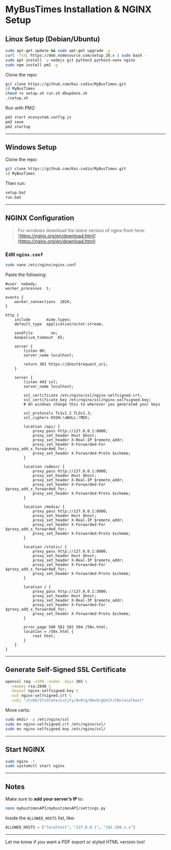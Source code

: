 # MyBusTimes Installation & NGINX Setup

## Linux Setup (Debian/Ubuntu)

```bash
sudo apt-get update && sudo apt-get upgrade -y
curl -fsSL https://deb.nodesource.com/setup_20.x | sudo bash -
sudo apt install -y nodejs git python3 python3-venv nginx
sudo npm install pm2 -g
```

Clone the repo:

```bash
git clone https://github.com/Kai-codin/MyBusTimes.git
cd MyBusTimes
chmod +x setup.sh run.sh dbupdate.sh
./setup.sh
```

Run with PM2:

```bash
pm2 start ecosystem.config.js
pm2 save
pm2 startup
```

---

## Windows Setup

Clone the repo:

```bash
git clone https://github.com/Kai-codin/MyBusTimes.git
cd MyBusTimes
```

Then run:

```bash
setup.bat
run.bat
```

---

## NGINX Configuration

> For windows download the latest version of nginx from here:
> [https://nginx.org/en/download.html](https://nginx.org/en/download.html)

### Edit `nginx.conf`

```bash
sudo nano /etc/nginx/nginx.conf
```

Paste the following:

```nginx
#user  nobody;
worker_processes  1;

events {
    worker_connections  1024;
}

http {
    include       mime.types;
    default_type  application/octet-stream;

    sendfile        on;
    keepalive_timeout  65;

    server {
        listen 80;
        server_name localhost;

        return 301 https://$host$request_uri;
    }

    server {
        listen 443 ssl;
        server_name localhost;

        ssl_certificate /etc/nginx/ssl/nginx-selfsigned.crt;
        ssl_certificate_key /etc/nginx/ssl/nginx-selfsigned.key;
        # On windows change this to wherever you generated your keys

        ssl_protocols TLSv1.2 TLSv1.3;
        ssl_ciphers HIGH:!aNULL:!MD5;

        location /api/ {
            proxy_pass http://127.0.0.1:8000;
            proxy_set_header Host $host;
            proxy_set_header X-Real-IP $remote_addr;
            proxy_set_header X-Forwarded-For $proxy_add_x_forwarded_for;
            proxy_set_header X-Forwarded-Proto $scheme;
        }

        location /admin/ {
            proxy_pass http://127.0.0.1:8000;
            proxy_set_header Host $host;
            proxy_set_header X-Real-IP $remote_addr;
            proxy_set_header X-Forwarded-For $proxy_add_x_forwarded_for;
            proxy_set_header X-Forwarded-Proto $scheme;
        }

        location /media/ {
            proxy_pass http://127.0.0.1:8000;
            proxy_set_header Host $host;
            proxy_set_header X-Real-IP $remote_addr;
            proxy_set_header X-Forwarded-For $proxy_add_x_forwarded_for;
            proxy_set_header X-Forwarded-Proto $scheme;
        }

        location /static/ {
            proxy_pass http://127.0.0.1:8000;
            proxy_set_header Host $host;
            proxy_set_header X-Real-IP $remote_addr;
            proxy_set_header X-Forwarded-For $proxy_add_x_forwarded_for;
            proxy_set_header X-Forwarded-Proto $scheme;
        }

        location / {
            proxy_pass http://127.0.0.1:3000;
            proxy_set_header Host $host;
            proxy_set_header X-Real-IP $remote_addr;
            proxy_set_header X-Forwarded-For $proxy_add_x_forwarded_for;
            proxy_set_header X-Forwarded-Proto $scheme;
        }

        error_page 500 502 503 504 /50x.html;
        location = /50x.html {
            root html;
        }
    }
}
```

---

## Generate Self-Signed SSL Certificate

```bash
openssl req -x509 -nodes -days 365 \
  -newkey rsa:2048 \
  -keyout nginx-selfsigned.key \
  -out nginx-selfsigned.crt \
  -subj "/C=US/ST=State/L=City/O=Org/OU=OrgUnit/CN=localhost"
```

Move certs:

```bash
sudo mkdir -p /etc/nginx/ssl
sudo mv nginx-selfsigned.crt /etc/nginx/ssl/
sudo mv nginx-selfsigned.key /etc/nginx/ssl/
```

---

## Start NGINX

```bash
sudo nginx -t
sudo systemctl start nginx
```

---

## Notes

Make sure to **add your server’s IP** to:

``` bash
nano mybustimesAPI/mybustimesAPI/settings.py
```

Inside the `ALLOWED_HOSTS` list, like:

```python
ALLOWED_HOSTS = ["localhost", "127.0.0.1", "192.168.x.x"]
```

---

Let me know if you want a PDF export or styled HTML version too!
